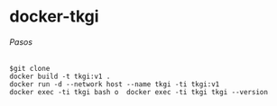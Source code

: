 # docker-tkgi
###### Pasos
```
$git clone 
docker build -t tkgi:v1 .
docker run -d --network host --name tkgi -ti tkgi:v1
docker exec -ti tkgi bash o  docker exec -ti tkgi tkgi --version
```
